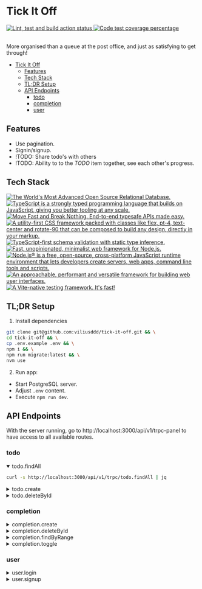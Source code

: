 # Tick It Off

<div align="left">
  <a href="https://github.com/viliusddd/tick-it-off/actions/workflows/deploy.yaml">
    <img
      title="Lint, test and build action status"
      src="https://github.com/viliusddd/tick-it-off/actions/workflows/deploy.yaml/badge.svg"
    >
  </a>
  <a href="https://codecov.io/gh/viliusddd/tick-it-off" >
    <img
      title="Code test coverage percentage"
      src="https://codecov.io/gh/viliusddd/tick-it-off/graph/badge.svg?token=6Flp5F3ty0"
    >
  </a>
</div><br>

More organised than a queue at the post office, and just as satisfying to get through!

- [Tick It Off](#tick-it-off)
  - [Features](#features)
  - [Tech Stack](#tech-stack)
  - [TL;DR Setup](#tldr-setup)
  - [API Endpoints](#api-endpoints)
    - [todo](#todo)
    - [completion](#completion)
    - [user](#user)

## Features

- Use pagination.
- Signin/signup.
- !TODO: Share todo's with others
- !TODO: Ability to to the *TODO* item together, see each other's progress.

## Tech Stack

<a href="https://postgresql.org">
  <img
    title="The World's Most Advanced Open Source Relational Database."
    src="https://shields.io/badge/PostgreSQL-4169e1.svg?logo=postgresql&logoColor=white"
  >
</a>
<a href="https://typescriptlang.org">
  <img
    title="TypeScript is a strongly typed programming language that builds on JavaScript, giving you better tooling at any scale."
    src="https://shields.io/badge/TypeScript-007ACC.svg?logo=typescript&logoColor=white"
    >
</a>
<a href="https://trpc.io">
  <img
    title="Move Fast and Break Nothing. End-to-end typesafe APIs made easy."
    src="https://shields.io/badge/tRPC-2596BE.svg?logo=trpc&logoColor=white"
  >
</a>
<a href="https://tailwindcss.com">
  <img
    title="A utility-first CSS framework packed with classes like flex, pt-4, text-center and rotate-90 that can be composed to build any design, directly in your markup."
    src="https://img.shields.io/badge/tailwindcss-0F172A?&logo=tailwindcss"
  >
</a>
<a href="https://zod.dev">
  <img
    title="TypeScript-first schema validation with static type inference."
    src="https://shields.io/badge/Zod-000000.svg?logo=Zod&logoColor=3068B7"
  >
</a>
<a href="https://expressjs.com">
  <img
    title="Fast, unopinionated, minimalist web framework for Node.js."
    src="https://shields.io/badge/Express.js-000000.svg?logo=express&logoColor=white"
  >
</a>
<a href="https://nodejs.org">
  <img
    title="Node.js® is a free, open-source, cross-platform JavaScript runtime environment that lets developers create servers, web apps, command line tools and scripts."
    src="https://shields.io/badge/Node.js-0D121C.svg?logo=node.js&logoColor=5FA04E"
  >
</a>
<a href="https://vuejs.org">
  <img
    title="An approachable, performant and versatile framework for building web user interfaces."
    src="https://shields.io/badge/Vue.js-35495E.svg?logo=vuedotjs&logoColor=4FC08D"
  >
</a>
<a href="https://vitest.dev">
  <img
    title="A Vite-native testing framework. It's fast!"
    src="https://shields.io/badge/Vitest-6E9F18.svg?logo=vitest&logoColor=FCC72B"
  >
</a>

## TL;DR Setup

1. Install dependencies

```sh
git clone git@github.com:viliusddd/tick-it-off.git && \
cd tick-it-off && \
cp .env.example .env && \
npm i && \
npm run migrate:latest && \
nvm use
```
2. Run app:
  - Start PostgreSQL server.
  - Adjust `.env` content.
  - Execute `npm run dev`.

## API Endpoints

With the server running, go to http://localhost:3000/api/v1/trpc-panel to have access to all available routes.

### todo

<details open>

<summary>todo.findAll</summary>

```sh
curl -s http://localhost:3000/api/v1/trpc/todo.findAll | jq
```

</details>

<details>

<summary>todo.create</summary>

> [!IMPORTANT] Need to login with user.login endpoint first and ant then pass the accessToken below.

```sh
curl -s http://localhost:3000/api/v1/trpc/todo.create?batch=1 \
  -H "Content-Type: application/json" \
  -H "Authorization: Bearer accessToken" \
  -d '{"0": {"json": {"title": "bar"}}}' | jq
```

</details>

<details>

<summary>todo.deleteById</summary>

```sh
curl -s http://localhost:3000/api/v1/trpc/todo.deleteById?batch=1 \
  -H "Content-Type: application/json" \
  -d '{"0": {"json": {"id": 1}}}' | jq
```

</details>

### completion

<details>

<summary>completion.create</summary>

```sh
curl -s http://localhost:3000/api/v1/trpc/completion.create
```

</details>

<details>

<summary>completion.deleteById</summary>

```sh
curl -s http://localhost:3000/api/v1/trpc/completion.deleteById \
  -H "Content-Type: application/json" \
  -d '{"json": {"todoId": 1}}' | jq
```

</details>

<details>

<summary>completion.findByRange</summary>

`date` is optional. By default it's current day.

```sh
curl -X GET http://localhost:3000/api/v1/trpc/completion.findByRange \
  --data '{"0": {"json": {"firstId": 1,"secondId": 20, "date": "2024-10-2"}}}'
```

</details>

<details>

<summary>completion.toggle</summary>

```sh
curl -s http://localhost:3000/api/v1/trpc/completion.toggle
```

</details>

### user

<details>

<summary>user.login</summary>

```sh
curl -s http://localhost:3000/api/v1/trpc/user.login \
  -H "Content-Type: application/json" \
  -d @- << EOF | jq
{
  "json": {
    "email": "foo@bar.baz",
    "password": "foobar123"
  }
}
EOF
```

</details>

<details>

<summary>user.signup</summary>

```sh
curl -s http://localhost:3000/api/v1/trpc/user.signup \
  -H "Content-Type: application/json" \
  -d @- << EOF | jq
{
  "json": {
    "firstName": "foo",
    "lastName": "bar",
    "email": "foo@bar.bazz",
    "password": "foobar123"
  }
}
EOF
```
